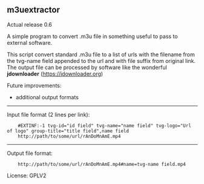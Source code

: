 ## m3uextractor

Actual release 0.6

A simple program to convert .m3u file in something useful to pass to external software.

This script convert standard .m3u file to a list of urls with the filename from the tvg-name field appended to the url and with file suffix from original link.  
The output file can be processed by software like the wonderful **jdownloader** (https://jdownloader.org)

Future improvements:
- additional output formats


---
Input file format  (2 lines per link):


        #EXTINF:-1 tvg-id="id field" tvg-name="name field" tvg-logo="Url of logo" group-title="title field",name field
        http://path/to/some/url/rAnDoMnAmE.mp4
---

Output file format:

        http://path/to/some/url/rAnDoMnAmE.mp4#name=tvg-name field.mp4

License: GPLV2
